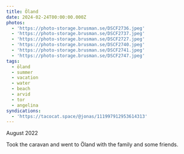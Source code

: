 ```yaml
---
title: Öland
date: 2024-02-24T00:00:00.000Z
photos:
  - 'https://photo-storage.brusman.se/DSCF2736.jpeg'
  - 'https://photo-storage.brusman.se/DSCF2737.jpeg'
  - 'https://photo-storage.brusman.se/DSCF2727.jpeg'
  - 'https://photo-storage.brusman.se/DSCF2740.jpeg'
  - 'https://photo-storage.brusman.se/DSCF2741.jpeg'
  - 'https://photo-storage.brusman.se/DSCF2747.jpeg'
tags:
  - öland
  - summer
  - vacation
  - water
  - beach
  - arvid
  - tor
  - angelina
syndications:
  - 'https://tacocat.space/@jonas/111997912953614313'
---
```


August 2022

Took the caravan and went to Öland with the family and some friends.
